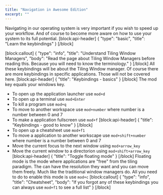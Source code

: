 ```yaml
---
title: "Navigation in Awesome Edition"
excerpt: ""
---
```

Navigating in our operating system is very important if you wish to speed up your workflow. And of course to become more aware on how to use your system to its full potential.
[block:api-header]
{
  "type": "basic",
  "title": "Learn the keybindings"
}
[/block]

[block:callout]
{
  "type": "info",
  "title": "Understand Tiling Window Managers",
  "body": "Read the page about Tiling Window Managers before reading this. Because you will need to know the terminology."
}
[/block]
All these keybindings will be about the Tiling Window manager. Of course there are more keybindings in specific applications. Those will not be covered here.
[block:api-header]
{
  "title": "Keybindings - basics"
}
[/block]
The mod key equals your windows key.
* To open up the application launcher use `mod+d`
* To open up a terminal use `mod+Enter`
* To kill a program use `mod+q`
* To move to another workspace use `mod+number` where number is a number between 0 and 7
* To make a application fullscreen use `mod+f`
[block:api-header]
{
  "title": "Keybindings - good to know"
}
[/block]
* To open up a cheatsheet use `mod+f1`
* To move a application to another workscape use `mod+shift+number` where number is a number between 0 and 7
* Move the current focus to the next window using `mod+arrow_key`
* Move the current window to a directorion using `mod+shift+arrow_key`
[block:api-header]
{
  "title": "Toggle floating mode"
}
[/block]
Floating mode is the mode where applications are "free" from the tiling paradigm. The can have the resolution they want and you can move them freely. Much like the traditional window managers do.
All you need to do to enable this mode is use `mod+c`
[block:callout]
{
  "type": "info",
  "title": "Cheatsheet",
  "body": "If you forgot any of these keybindings you can always use `mod+f1` to see a full list"
}
[/block]